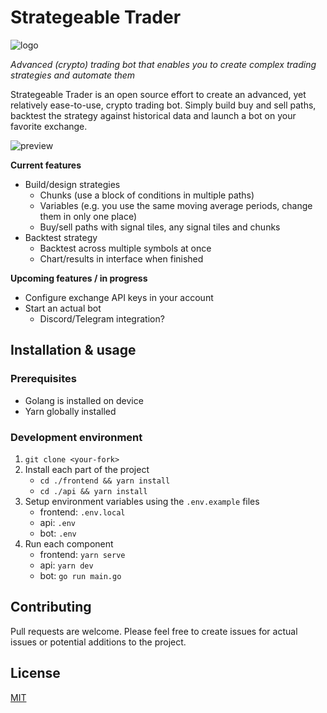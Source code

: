 # Strategeable Trader
![logo](https://i.imgur.com/ebYNGRp.png)

*Advanced (crypto) trading bot that enables you to create complex trading strategies and automate them*

Strategeable Trader is an open source effort to create an advanced, yet relatively ease-to-use, crypto trading bot. Simply build buy and sell paths, backtest the strategy against historical data and launch a bot on your favorite exchange.

![preview](https://i.imgur.com/8DXtjkY.png)

**Current features**
* Build/design strategies
  * Chunks (use a block of conditions in multiple paths)
  * Variables (e.g. you use the same moving average periods, change them in only one place)
  * Buy/sell paths with signal tiles, any signal tiles and chunks
* Backtest strategy
  * Backtest across multiple symbols at once
  * Chart/results in interface when finished

**Upcoming features / in progress**
* Configure exchange API keys in your account
* Start an actual bot
  * Discord/Telegram integration?

## Installation & usage
### Prerequisites
* Golang is installed on device
* Yarn globally installed
### Development environment
1. `git clone <your-fork>` 
2. Install each part of the project
    * `cd ./frontend && yarn install`
    * `cd ./api && yarn install`
3. Setup environment variables using the `.env.example` files
    * frontend: `.env.local`
    * api: `.env`
    * bot: `.env`
4. Run each component
    * frontend: `yarn serve`
    * api: `yarn dev`
    * bot: `go run main.go`

## Contributing
Pull requests are welcome. Please feel free to create issues for actual issues or potential additions to the project.

## License
[MIT](https://choosealicense.com/licenses/mit/)